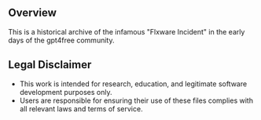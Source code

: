 ## Overview

This is a historical archive of the infamous "Flxware Incident" in the early days of the gpt4free community.

## Legal Disclaimer

- This work is intended for research, education, and legitimate software development purposes only.
- Users are responsible for ensuring their use of these files complies with all relevant laws and terms of service.
